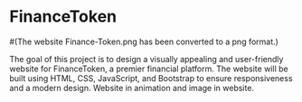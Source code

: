# FinanceToken

#(The website Finance-Token.png has been converted to a png format.)

The goal of this project is to design a visually appealing and user-friendly website for FinanceToken, a premier financial platform.
The website will be built using HTML, CSS, JavaScript, and Bootstrap to ensure responsiveness and a modern design.
Website in animation and image in website.
